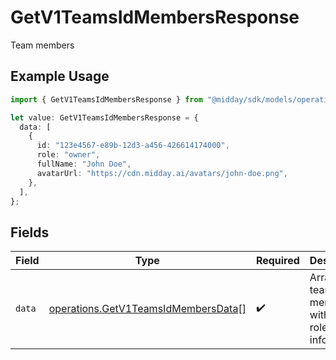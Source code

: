 # GetV1TeamsIdMembersResponse

Team members

## Example Usage

```typescript
import { GetV1TeamsIdMembersResponse } from "@midday/sdk/models/operations";

let value: GetV1TeamsIdMembersResponse = {
  data: [
    {
      id: "123e4567-e89b-12d3-a456-426614174000",
      role: "owner",
      fullName: "John Doe",
      avatarUrl: "https://cdn.midday.ai/avatars/john-doe.png",
    },
  ],
};
```

## Fields

| Field                                                                                      | Type                                                                                       | Required                                                                                   | Description                                                                                |
| ------------------------------------------------------------------------------------------ | ------------------------------------------------------------------------------------------ | ------------------------------------------------------------------------------------------ | ------------------------------------------------------------------------------------------ |
| `data`                                                                                     | [operations.GetV1TeamsIdMembersData](../../models/operations/getv1teamsidmembersdata.md)[] | :heavy_check_mark:                                                                         | Array of team members with their roles and information                                     |